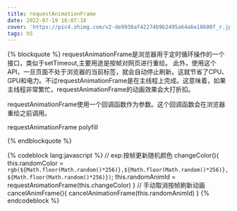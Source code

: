 ```yaml
---
title: requestAnimationFrame
date: 2022-07-19 16:07:18
cover: 'https://pic4.zhimg.com/v2-de9936af42274b9b2495a64a6e18600f_r.jpg'
tags: h5
---
```

{% blockquote %}
requestAnimationFrame是浏览器用于定时循环操作的一个接口，类似于setTimeout,主要用途是按帧对网页进行重绘。
此外，使用这个API，一旦页面不处于浏览器的当前标签，就会自动停止刷新。这就节省了CPU、GPU和电力。不过requestAnimationFrame是在主线程上完成。这意味着，如果主线程非常繁忙，requestAnimationFrame的动画效果会大打折扣。

requestAnimationFrame使用一个回调函数作为参数。这个回调函数会在浏览器重绘之前调用。

requestAnimationFrame polyfill
<script src="https://gist.github.com/paulirish/1579671.js"></script>
{% endblockquote %}

{% codeblock lang:javascript %}
    // exp:按帧更新随机颜色
    changeColor(){
        this.randomColor = `rgb(${Math.floor(Math.random()*256)},${Math.floor(Math.random()*256)},${Math.floor(Math.random()*256)})`;
        this.randomAnimId = requestAnimationFrame(this.changeColor)
    }
    // 手动取消按帧刷新动画
    cancelAnimFrame(){
        cancelAnimationFrame(this.randomAnimId)
    }
{% endcodeblock %}